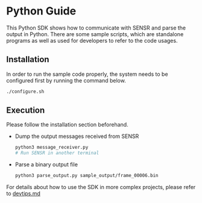 # Python Guide

This Python SDK shows how to communicate with SENSR and parse the output in Python. There are some sample scripts, which are standalone programs as well as used for developers to refer to the code usages. 

## Installation

In order to run the sample code properly, the system needs to be configured first by running the command below. 

```bash
./configure.sh
```

## Execution

Please follow the installation section beforehand. 

- Dump the output messages received from SENSR
  ```bash
  python3 message_receiver.py
  # Run SENSR in another terminal
  ```
- Parse a binary output file
  ```bash
  python3 parse_output.py sample_output/frame_00006.bin
  ```

For details about how to use the SDK in more complex projects, please refer to [devtips.md](./devtips.md)

